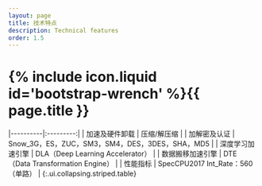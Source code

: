 ```yaml
---
layout: page
title: 技术特点
description: Technical features
order: 1.5
---
```



# {% include icon.liquid id='bootstrap-wrench' %}{{ page.title }}


|----------|:---------:|
| 加速及硬件卸载      | 压缩/解压缩     |
| 加解密及认证     | Snow_3G，ES，ZUC，SM3，SM4，DES，3DES，SHA，MD5    |
| 深度学习加速引擎     | DLA（Deep Learning Accelerator）    |
| 数据搬移加速引擎     | DTE（Data Transformation Engine）    |
| 性能指标     | SpecCPU2017 Int_Rate：560（单路）    |
{:.ui.collapsing.striped.table}